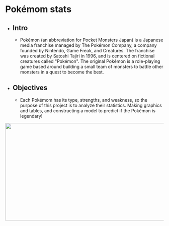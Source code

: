 # Pokémom stats
* ## Intro
  * Pokémon (an abbreviation for Pocket Monsters Japan) is a Japanese media franchise managed by The Pokémon Company, a company founded by Nintendo, Game Freak, and Creatures. The franchise was created by Satoshi Tajiri in 1996, and is centered on fictional creatures called "Pokémon". The original Pokémon is a role-playing game based around building a small team of monsters to battle other monsters in a quest to become the best.    
* ## Objectives 
  *  Each Pokémom has its type, strengths, and weakness, so the purpose of this project is to analyze their statistics. Making graphics and tables, and constructing a model to predict if the Pokémon is legendary!


<p align="center"><img align="center" src="https://c.tenor.com/DduO0vCQRM0AAAAC/excited-excited-pikachu.gif" height="310px" width="590"/></p>

